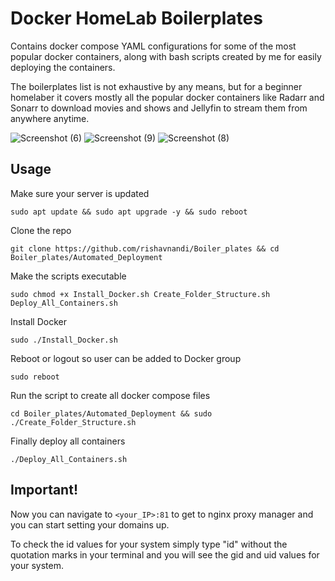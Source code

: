 # Docker HomeLab Boilerplates

Contains docker compose YAML configurations for some of the most popular docker containers, along with bash scripts created by me for easily deploying the containers.

The boilerplates list is not exhaustive by any means, but for a beginner homelaber it covers mostly all the popular docker containers like Radarr and Sonarr to download movies and shows and Jellyfin to stream them from anywhere anytime.

![Screenshot (6)](https://user-images.githubusercontent.com/101431112/193395772-fa724e23-c278-4231-921f-7e3fb333f708.png)
![Screenshot (9)](https://user-images.githubusercontent.com/101431112/191025221-8f007869-332a-4681-a574-400a334ad593.png)
![Screenshot (8)](https://user-images.githubusercontent.com/101431112/191025223-6159b505-b213-4c02-b07c-66ee964b1c7d.png)

## Usage
Make sure your server is updated
```shell
sudo apt update && sudo apt upgrade -y && sudo reboot
```

Clone the repo
```shell
git clone https://github.com/rishavnandi/Boiler_plates && cd Boiler_plates/Automated_Deployment
```

Make the scripts executable
```shell
sudo chmod +x Install_Docker.sh Create_Folder_Structure.sh Deploy_All_Containers.sh
```

Install Docker
```shell
sudo ./Install_Docker.sh
```

Reboot or logout so user can be added to Docker group
```shell
sudo reboot
```

Run the script to create all docker compose files
```shell
cd Boiler_plates/Automated_Deployment && sudo ./Create_Folder_Structure.sh
```

Finally deploy all containers
```shell
./Deploy_All_Containers.sh
```

## Important!

Now you can navigate to ```<your_IP>:81``` to get to nginx proxy manager and you can start setting your domains up.

To check the id values for your system simply type "id" without the quotation marks in your terminal and you will see the gid and uid values for your system.

